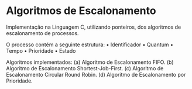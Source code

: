# Algoritmos de Escalonamento

Implementação na Linguagem C, utilizando ponteiros, dos algoritmos de escalonamento de
processos.

O processo contém a seguinte estrutura:
• Identificador
• Quantum
• Tempo
• Prioridade
• Estado

Algoritmos implementados:
(a) Algoritmo de Escalonamento FIFO.
(b) Algoritmo de Escalonamento Shortest-Job-First.
(c) Algoritmo de Escalonamento Circular Round Robin.
(d) Algoritmo de Escalonamento por Prioridade.
